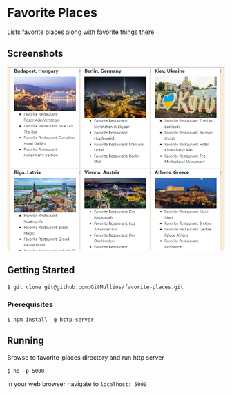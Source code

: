# Favorite Places
Lists favorite places along with favorite things there

## Screenshots
![image of places](https://raw.githubusercontent.com/GitMullins/favorite-places/master/screenshot.png)

## Getting Started
```
$ git clone git@github.com:GitMullins/favorite-places.git
```
### Prerequisites
```
$ npm install -g http-server
```
## Running
Browse to favorite-places directory and run http server  
```
$ hs -p 5000
```

in your web browser navigate to `localhost: 5000`
